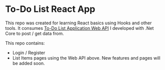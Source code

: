 # To-Do List React App

This repo was created for learning React basics using Hooks and other tools. It consumes [To-Do List Application Web API](https://github.com/ecenurarslan/todo-list-app-service) I developed with .Net Core to post / get data from.

This repo contains:
- Login / Register
- List Items
pages using the Web API above. New features and pages will be added soon.
